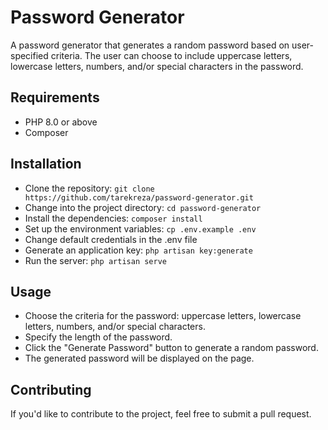 # Password Generator
A password generator that generates a random password based on user-specified criteria. The user can choose to include uppercase letters, lowercase letters, numbers, and/or special characters in the password.
## Requirements
- PHP 8.0 or above
- Composer
## Installation
- Clone the repository: `git clone https://github.com/tarekreza/password-generator.git`
- Change into the project directory: `cd password-generator`
- Install the dependencies: `composer install`
- Set up the environment variables: `cp .env.example .env`
- Change default credentials in the .env file
- Generate an application key: `php artisan key:generate`
- Run the server: `php artisan serve`
## Usage
- Choose the criteria for the password: uppercase letters, lowercase letters, numbers, and/or special characters.
- Specify the length of the password.
- Click the "Generate Password" button to generate a random password.
- The generated password will be displayed on the page.

## Contributing
If you'd like to contribute to the project, feel free to submit a pull request.